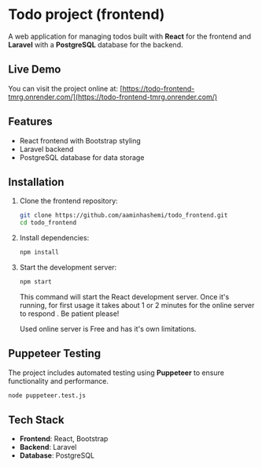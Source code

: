 # Todo project (frontend)

A web application for managing todos built with **React** for the frontend and **Laravel** with a **PostgreSQL** database for the backend.

## Live Demo

You can visit the project online at: [https://todo-frontend-tmrg.onrender.com/](https://todo-frontend-tmrg.onrender.com/)

## Features

- React frontend with Bootstrap styling
- Laravel backend
- PostgreSQL database for data storage

## Installation

1. Clone the frontend repository:
   ```sh
   git clone https://github.com/aaminhashemi/todo_frontend.git
   cd todo_frontend
   ```
2. Install dependencies:
   ```sh
   npm install
   ```
3. Start the development server:
   ```sh
   npm start
   ```
    This command will start the React development server. Once it's running, for first usage it takes about 1 or 2 minutes for the online server to respond . Be patient please!
    
    Used online server is Free and has it's own limitations.
    
    
## Puppeteer Testing

The project includes automated testing using **Puppeteer** to ensure functionality and performance.
   ```sh
   node puppeteer.test.js
   ```

## Tech Stack

- **Frontend**: React, Bootstrap
- **Backend**: Laravel
- **Database**: PostgreSQL

